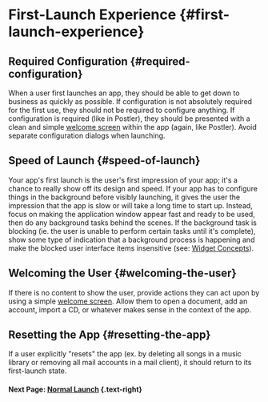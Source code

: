# First-Launch Experience {#first-launch-experience}

## Required Configuration {#required-configuration}

When a user first launches an app, they should be able to get down to business as quickly as possible. If configuration is not absolutely required for the first use, they should not be required to configure anything. If configuration is required (like in Postler), they should be presented with a clean and simple [welcome screen](/docs/human-interface-guidelines/welcome-screen) within the app (again, like Postler). Avoid separate configuration dialogs when launching.

## Speed of Launch {#speed-of-launch}

Your app's first launch is the user's first impression of your app; it's a chance to really show off its design and speed. If your app has to configure things in the background before visibly launching, it gives the user the impression that the app is slow or will take a long time to start up. Instead, focus on making the application window appear fast and ready to be used, then do any background tasks behind the scenes. If the background task is blocking (ie. the user is unable to perform certain tasks until it's complete), show some type of indication that a background process is happening and make the blocked user interface items insensitive (see: [Widget Concepts](/docs/human-interface-guidelines/widget-concepts)).

## Welcoming the User {#welcoming-the-user}

If there is no content to show the user, provide actions they can act upon by using a simple [welcome screen](/docs/human-interface-guidelines/welcome-screen). Allow them to open a document, add an account, import a CD, or whatever makes sense in the context of the app.

## Resetting the App {#resetting-the-app}

If a user explicitly "resets" the app (ex. by deleting all songs in a music library or removing all mail accounts in a mail client), it should return to its first-launch state.

#### Next Page: [Normal Launch](/docs/human-interface-guidelines/normal-launch) {.text-right}